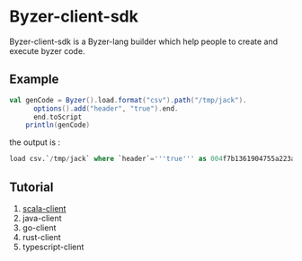 # Byzer-client-sdk

Byzer-client-sdk is a Byzer-lang builder which help people to create and execute byzer code.

## Example

```scala
val genCode = Byzer().load.format("csv").path("/tmp/jack").
      options().add("header", "true").end.
      end.toScript
    println(genCode)
```

the output is :

```sql
load csv.`/tmp/jack` where `header`='''true''' as 004f7b1361904755a223a543c613a387;
```

## Tutorial

1. [scala-client](./scala-client/README.md)
2. java-client
3. go-client
4. rust-client
5. typescript-client


